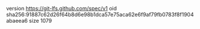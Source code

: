 version https://git-lfs.github.com/spec/v1
oid sha256:91887c62d26f64b8d6e98b1dca57e75aca62e6f9af79fb0783f8f1904abaeea6
size 1079
